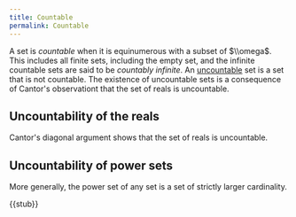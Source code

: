 ```yaml
---
title: Countable
permalink: Countable
---
```



A set is *countable* when it is equinumerous with a subset of $\\omega$. This includes all finite sets, including the empty set, and the infinite countable sets are said to be *countably infinite*. An [uncountable](Uncountable "Uncountable") set is a set that is not countable. The existence of uncountable sets is a consequence of Cantor's observationt that the set of reals is uncountable.


## Uncountability of the reals

Cantor's diagonal argument shows that the set of reals is uncountable.

## Uncountability of power sets

More generally, the power set of any set is a set of strictly larger cardinality.


{{stub}}